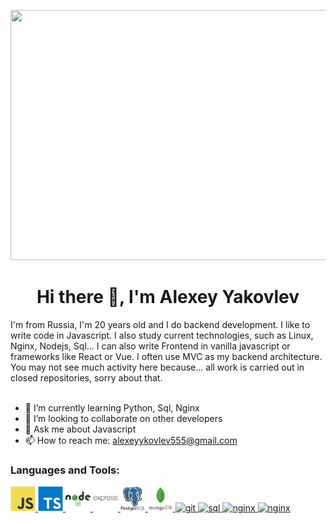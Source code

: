 <p align="center">
<!-- <img src="https://media3.giphy.com/media/iIqmM5tTjmpOB9mpbn/giphy.gif?cid=ecf05e47i30qtghko5rid8xf2rawve079x1ja5norpgxqy1n&rid=giphy.gif&ct=g" width="846" height="300" /> -->
<img src="https://media1.giphy.com/media/v1.Y2lkPTc5MGI3NjExNzVtbTg3ODBia2luNWJueW91NmptZHYyeWt1ZzlyNTdvd25qOXNtdiZlcD12MV9pbnRlcm5hbF9naWZfYnlfaWQmY3Q9Zw/dZX3AduGrY3uJ7qCsx/giphy.webp" width="846" height="400" />
</p>
<h1 align="center">Hi there 👋, I'm Alexey Yakovlev</h1>
I'm from Russia, I'm 20 years old and I do backend development. I like to write code in Javascript. I also study current technologies, such as Linux, Nginx, Nodejs, Sql... I can also write Frontend in vanilla javascript or frameworks like React or Vue. I often use MVC as my backend architecture. You may not see much activity here because... all work is carried out in closed repositories, sorry about that.

<br/>
<br/>

- 🌱 I’m currently learning Python, Sql, Nginx
- 👯 I’m looking to collaborate on other developers 
- 💬 Ask me about Javascript
- 📫 How to reach me: alexeyykovlev555@gmail.com

<div display="flex">
<h3 align="left">Languages and Tools:</h3>
<p align="left"> <a href="https://developer.mozilla.org/en-US/docs/Web/JavaScript" target="_blank" rel="noreferrer"> <img src="https://raw.githubusercontent.com/devicons/devicon/master/icons/javascript/javascript-original.svg" alt="javascript" width="40" height="40"/> </a> <a href="https://www.typescriptlang.org/" target="_blank" rel="noreferrer"> <img src="https://raw.githubusercontent.com/devicons/devicon/master/icons/typescript/typescript-original.svg" alt="typescript" width="40" height="40"/> </a> <a href="https://nodejs.org" target="_blank" rel="noreferrer"> <img src="https://raw.githubusercontent.com/devicons/devicon/master/icons/nodejs/nodejs-original-wordmark.svg" alt="nodejs" width="40" height="40"/> </a> <a href="https://expressjs.com" target="_blank" rel="noreferrer"> <img src="https://raw.githubusercontent.com/devicons/devicon/master/icons/express/express-original-wordmark.svg" alt="express" width="40" height="40"/> </a> <a href="https://www.postgresql.org" target="_blank" rel="noreferrer"> <img src="https://raw.githubusercontent.com/devicons/devicon/master/icons/postgresql/postgresql-original-wordmark.svg" alt="postgresql" width="40" height="40"/> </a> <a href="https://www.mongodb.com/" target="_blank" rel="noreferrer"> <img src="https://raw.githubusercontent.com/devicons/devicon/master/icons/mongodb/mongodb-original-wordmark.svg" alt="mongodb" width="40" height="40"/> </a> <a href="https://git-scm.com/" target="_blank" rel="noreferrer"> <img src="https://www.vectorlogo.zone/logos/git-scm/git-scm-icon.svg" alt="git" width="40" height="40"/> </a> <a href="https://www.postgresql.org/docs/current/sql.html" target="_blank" rel="noreferrer"> <img src="https://upload.wikimedia.org/wikipedia/commons/thumb/d/d7/Sql_data_base_with_logo.svg/2560px-Sql_data_base_with_logo.svg.png" alt="sql" width="40" height="40"/> </a> <a href="https://nginx.org/en/docs/" target="_blank" rel="noreferrer"> <img src="https://encrypted-tbn0.gstatic.com/images?q=tbn:ANd9GcT42hdoXcUCLiOtQ1Ec2m06Ha7Y9czHIHlVwQ&s" alt="nginx" width="40" height="40"/> </a> <a href="https://docs.kernel.org/" target="_blank" rel="noreferrer"> <img src="https://cdn.freebiesupply.com/logos/large/2x/linux-tux-1-logo-png-transparent.png" alt="nginx" width="40" height="40"/> </a>
</p>
</div>
